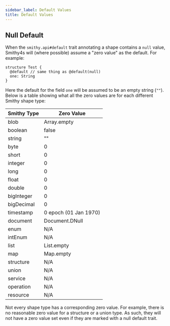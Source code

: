 ```yaml
---
sidebar_label: Default Values
title: Default Values
---
```


## Null Default

When the `smithy.api#default` trait annotating a shape contains a `null` value, Smithy4s will (where possible) assume a "zero value" as the default. For example:

```smithy
structure Test {
  @default // same thing as @default(null)
  one: String
}
```

Here the default for the field `one` will be assumed to be an empty string (`""`). Below is a table showing what all the zero values are for each different Smithy shape type:

| Smithy Type | Zero Value            |
|-------------|-----------------------|
| blob        | Array.empty           |
| boolean     | false                 |
| string      | ""                    |
| byte        | 0                     |
| short       | 0                     |
| integer     | 0                     |
| long        | 0                     |
| float       | 0                     |
| double      | 0                     |
| bigInteger  | 0                     |
| bigDecimal  | 0                     |
| timestamp   | 0 epoch (01 Jan 1970) |
| document    | Document.DNull        |
| enum        | N/A                   |
| intEnum     | N/A                   |
| list        | List.empty            |
| map         | Map.empty             |
| structure   | N/A                   |
| union       | N/A                   |
| service     | N/A                   |
| operation   | N/A                   |
| resource    | N/A                   |

Not every shape type has a corresponding zero value. For example, there is no reasonable zero value for a structure or a union type. As such, they will not have a zero value set even if they are marked with a null default trait.
